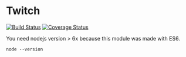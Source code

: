 # Twitch

[![Build Status](https://travis-ci.org/tnovas/youtube.svg?branch=master)](https://travis-ci.org/tnovas/youtube)
[![Coverage Status](https://coveralls.io/repos/github/tnovas/youtube/badge.svg)](https://coveralls.io/github/tnovas/youtube)

You need nodejs version > 6x because this module was made with ES6.
```
node --version
```